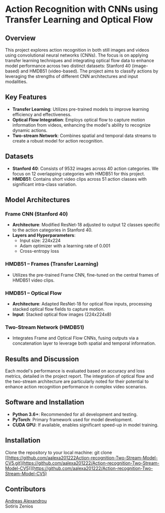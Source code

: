 # Action Recognition with CNNs using Transfer Learning and Optical Flow

## Overview
This project explores action recognition in both still images and videos using convolutional neural networks (CNNs). The focus is on applying transfer learning techniques and integrating optical flow data to enhance model performance across two distinct datasets: Stanford 40 (image-based) and HMDB51 (video-based). The project aims to classify actions by leveraging the strengths of different CNN architectures and input modalities.

## Key Features
- **Transfer Learning**: Utilizes pre-trained models to improve learning efficiency and effectiveness.
- **Optical Flow Integration**: Employs optical flow to capture motion information from videos, enhancing the model's ability to recognize dynamic actions.
- **Two-stream Network**: Combines spatial and temporal data streams to create a robust model for action recognition.

## Datasets
- **Stanford 40**: Consists of 9532 images across 40 action categories. We focus on 12 overlapping categories with HMDB51 for this project.
- **HMDB51**: Contains short video clips across 51 action classes with significant intra-class variation.

## Model Architectures
### Frame CNN (Stanford 40)
- **Architecture**: Modified ResNet-18 adjusted to output 12 classes specific to the action categories in Stanford 40.
- **Layers and Hyperparameters**:
  - Input size: 224x224
  - Adam optimizer with a learning rate of 0.001
  - Cross-entropy loss

### HMDB51 – Frames (Transfer Learning)
- Utilizes the pre-trained Frame CNN, fine-tuned on the central frames of HMDB51 video clips.

### HMDB51 – Optical Flow
- **Architecture**: Adapted ResNet-18 for optical flow inputs, processing stacked optical flow fields to capture motion.
- **Input**: Stacked optical flow images (224x224x8)

### Two-Stream Network (HMDB51)
- Integrates Frame and Optical Flow CNNs, fusing outputs via a concatenation layer to leverage both spatial and temporal information.
## Results and Discussion
Each model's performance is evaluated based on accuracy and loss metrics, detailed in the project report. The integration of optical flow and the two-stream architecture are particularly noted for their potential to enhance action recognition performance in complex video scenarios.
## Software and Installation
- **Python 3.6+**: Recommended for all development and testing.
- **PyTorch**: Primary framework used for model development.
- **CUDA GPU**: If available, enables significant speed-up in model training.

## Installation
Clone the repository to your local machine:
git clone [[https://github.com/aalexa201222Action-recognition-Two-Stream-Model-CV5.git](https://github.com/aalexa201222/Action-recognition-Two-Stream-Model-CV5)](https://github.com/aalexa201222/Action-recognition-Two-Stream-Model-CV5)

## Contributors
[Andreas Alexandrou](https://www.linkedin.com/in/andreas-alexandrou-056528242) <br />
Sotiris Zenios
